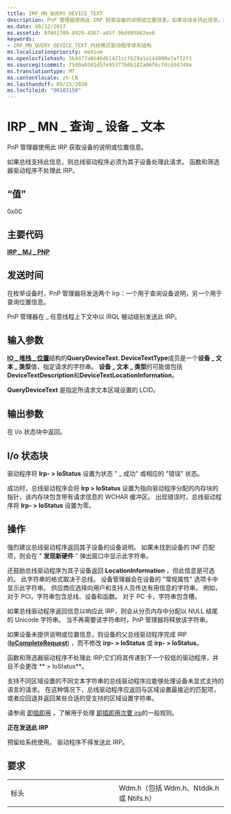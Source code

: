```yaml
---
title: IRP_MN_QUERY_DEVICE_TEXT
description: PnP 管理器使用此 IRP 获取设备的说明或位置信息。如果总线支持此信息，则总线驱动程序必须为其子设备处理此请求。 函数和筛选器驱动程序不处理此 IRP。
ms.date: 08/12/2017
ms.assetid: 07661709-8929-4567-a05f-96d995862ee6
keywords:
- IRP_MN_QUERY_DEVICE_TEXT 内核模式驱动程序体系结构
ms.localizationpriority: medium
ms.openlocfilehash: 5b4477a6b46db1421ccf629a1a144800e7aff2f1
ms.sourcegitcommit: 7500a03d1d57e95377b0b182a06f6c7dcdd4748e
ms.translationtype: MT
ms.contentlocale: zh-CN
ms.lasthandoff: 09/15/2020
ms.locfileid: "90103150"
---
```

# <a name="irp_mn_query_device_text"></a>IRP \_ MN \_ 查询 \_ 设备 \_ 文本


PnP 管理器使用此 IRP 获取设备的说明或位置信息。

如果总线支持此信息，则总线驱动程序必须为其子设备处理此请求。 函数和筛选器驱动程序不处理此 IRP。

## <a name="value"></a>“值”

0x0C

<a name="major-code"></a>主要代码
----------

[**IRP \_ MJ \_ PNP**](irp-mj-pnp.md)

<a name="when-sent"></a>发送时间
---------

在枚举设备时，PnP 管理器将发送两个 Irp：一个用于查询设备说明，另一个用于查询位置信息。

PnP 管理器在 \_ 任意线程上下文中以 IRQL 被动级别发送此 IRP。

## <a name="input-parameters"></a>输入参数


[**IO \_ 堆栈 \_ 位置**](/windows-hardware/drivers/ddi/wdm/ns-wdm-_io_stack_location)结构的**QueryDeviceText. DeviceTextType**成员是一个**设备 \_ 文本 \_ 类型**值，指定请求的字符串。 **设备 \_ 文本 \_ 类型**的可能值包括**DeviceTextDescription**和**DeviceTextLocationInformation**。

**QueryDeviceText** 是指定所请求文本区域设置的 LCID。

## <a name="output-parameters"></a>输出参数


在 i/o 状态块中返回。

## <a name="io-status-block"></a>I/o 状态块


驱动程序将 **Irp- &gt; IoStatus** 设置为状态 " \_ 成功" 或相应的 "错误" 状态。

成功时，总线驱动程序会将 **Irp &gt; IoStatus** 设置为指向驱动程序分配的内存块的指针，该内存块包含带有请求信息的 WCHAR 缓冲区。 出现错误时，总线驱动程序将 **Irp- &gt; IoStatus** 设置为零。

<a name="operation"></a>操作
---------

强烈建议总线驱动程序返回其子设备的设备说明。 如果未找到设备的 INF 匹配项，则会在 " **发现新硬件** " 弹出窗口中显示此字符串。

还鼓励总线驱动程序为其子设备返回 **LocationInformation** ，但此信息是可选的。 此字符串的格式取决于总线。 设备管理器会在设备的 "常规属性" 选项卡中显示此字符串。 供应商应选择向用户和支持人员传达有用信息的字符串。 例如，对于 PCI，字符串包含总线、设备和函数。 对于 PC 卡，字符串包含槽。

如果总线驱动程序返回信息以响应此 IRP，则会从分页内存中分配以 NULL 结尾的 Unicode 字符串。 当不再需要该字符串时，PnP 管理器将释放该字符串。

如果设备未提供说明或位置信息，则设备的父总线驱动程序完成 IRP ([**IoCompleteRequest**](/windows-hardware/drivers/ddi/wdm/nf-wdm-iocompleterequest)) ，而不修改 **irp- &gt; IoStatus** 或 **irp- &gt; IoStatus**。

函数和筛选器驱动程序不处理此 IRP;它们将其传递到下一个较低的驱动程序，并且不会更改 ** &gt; IoStatus**。

支持不同区域设置的不同文本字符串的总线驱动程序应能够处理设备未显式支持的语言的请求。 在这种情况下，总线驱动程序应返回与区域设置最接近的匹配项，或者应回退并返回某些合适的受支持的区域设置字符串。

请参阅 [即插即用](./introduction-to-plug-and-play.md) ，了解用于处理 [即插即用次要 irp](plug-and-play-minor-irps.md)的一般规则。

**正在发送此 IRP**

预留给系统使用。 驱动程序不得发送此 IRP。

<a name="requirements"></a>要求
------------

<table>
<colgroup>
<col width="50%" />
<col width="50%" />
</colgroup>
<tbody>
<tr class="odd">
<td><p>标头</p></td>
<td>Wdm.h（包括 Wdm.h、Ntddk.h 或 Ntifs.h）</td>
</tr>
</tbody>
</table>

 

